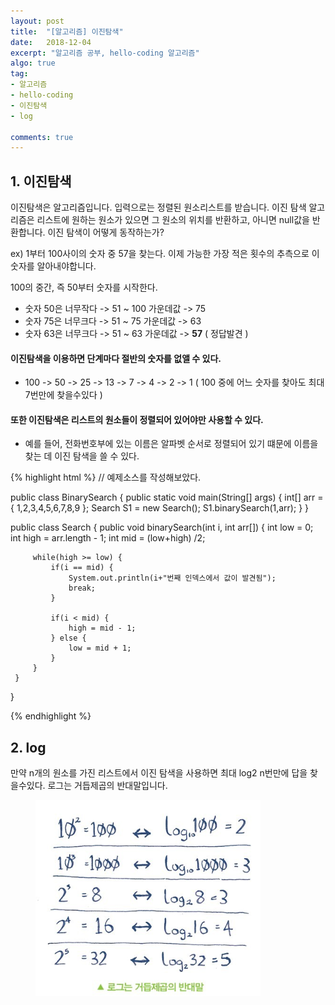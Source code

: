 ```yaml
---
layout: post
title:  "[알고리즘] 이진탐색"
date:   2018-12-04
excerpt: "알고리즘 공부, hello-coding 알고리즘"
algo: true
tag:
- 알고리즘
- hello-coding
- 이진탐색
- log

comments: true
---
```


## 1. 이진탐색

이진탐색은 알고리즘입니다. 입력으로는 정렬된 원소리스트를 받습니다. 
이진 탐색 알고리즘은 리스트에 원하는 원소가 있으면 그 원소의 위치를 반환하고, 아니면 null값을 반환합니다.
이진 탐색이 어떻게 동작하는가? 

ex) 1부터 100사이의 숫자 중 57을 찾는다. 이제 가능한 가장 적은 횟수의 추측으로 이 숫자를 알아내야합니다. 

100의 중간, 즉 50부터 숫자를 시작한다. 
* 숫자 50은 너무작다 -> 51 ~ 100 가운데값 -> 75
* 숫자 75은 너무크다 -> 51 ~ 75 가운데값 -> 63
* 숫자 63은 너무크다 -> 51 ~ 63 가운데값 -> <b>57</b> ( 정답발견 )

#### 이진탐색을 이용하면 단계마다 절반의 숫자를 없앨 수 있다.
* 100 -> 50 -> 25 -> 13 -> 7 -> 4 -> 2 -> 1 ( 100 중에 어느 숫자를 찾아도 최대 7번만에 찾을수있다 )

#### 또한 이진탐색은 리스트의 원소들이 정렬되어 있어야만 사용할 수 있다.
* 예를 들어, 전화번호부에 있는 이름은 알파벳 순서로 정렬되어 있기 떄문에 이름을 찾는 데 이진 탐색을 쓸 수 있다.

{% highlight html %}
// 예제소스를 작성해보았다.

public class BinarySearch { 
    public static void main(String[] args) {
        int[] arr = { 1,2,3,4,5,6,7,8,9 };
        Search S1 = new Search();
        S1.binarySearch(1,arr);
    }
}

public class Search {
     public void binarySearch(int i, int arr[]) {
         int low = 0;
         int high = arr.length - 1;
         int mid = (low+high) /2;

         while(high >= low) {
             if(i == mid) {
                 System.out.println(i+"번째 인덱스에서 값이 발견됨");
                 break;
             }

             if(i < mid) {
                 high = mid - 1;
             } else {
                 low = mid + 1;
             }
         }
     }
}

{% endhighlight %}

## 2. log 
만약 n개의 원소를 가진 리스트에서 이진 탐색을 사용하면 최대 log2 n번만에 답을 찾을수있다.
로그는 거듭제곱의 반대말입니다.

<figure>
    <a href="/assets/img/hello_coding01.png"><img src="/assets/img/hello_coding01.png"></a>
    <!--<figcaption>Caption describing these two images.</figcaption>-->
</figure>

